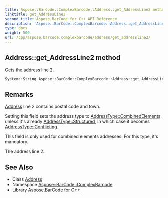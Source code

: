 ```yaml
---
title: Aspose::BarCode::ComplexBarcode::Address::get_AddressLine2 method
linktitle: get_AddressLine2
second_title: Aspose.BarCode for C++ API Reference
description: 'Aspose::BarCode::ComplexBarcode::Address::get_AddressLine2 method. Gets the address line 2 in C++.'
type: docs
weight: 500
url: /cpp/aspose.barcode.complexbarcode/address/get_addressline2/
---
```

## Address::get_AddressLine2 method


Gets the address line 2.

```cpp
System::String Aspose::BarCode::ComplexBarcode::Address::get_AddressLine2()
```

## Remarks


[Address](../) line 2 contains postal code and town. 

Setting this field sets the address type to [AddressType::CombinedElements](../../addresstype/) unless it's already [AddressType::Structured](../../addresstype/), in which case it becomes [AddressType::Conflicting](../../addresstype/). 

This field is only used for combined elements addresses. For this type, it's mandatory. 

The address line 2.
## See Also

* Class [Address](../)
* Namespace [Aspose::BarCode::ComplexBarcode](../../)
* Library [Aspose.BarCode for C++](../../../)

